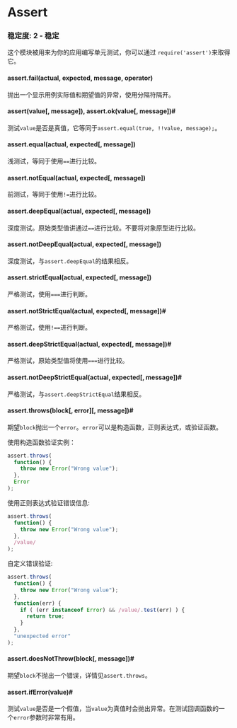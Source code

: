 # Assert

### 稳定度: 2 - 稳定
这个模块被用来为你的应用编写单元测试，你可以通过
`require('assert')`来取得它。

#### assert.fail(actual, expected, message, operator)

抛出一个显示用例实际值和期望值的异常，使用分隔符隔开。

#### assert(value[, message]), assert.ok(value[, message])#
测试`value`是否是真值，它等同于`assert.equal(true, !!value, message);`。

#### assert.equal(actual, expected[, message])
浅测试，等同于使用`==`进行比较。


#### assert.notEqual(actual, expected[, message])
前测试，等同于使用`!=`进行比较。

#### assert.deepEqual(actual, expected[, message])
深度测试。原始类型值讲通过`==`进行比较。不要将对象原型进行比较。

#### assert.notDeepEqual(actual, expected[, message])
深度测试，与`assert.deepEqual`的结果相反。

#### assert.strictEqual(actual, expected[, message])
严格测试，使用`===`进行判断。

#### assert.notStrictEqual(actual, expected[, message])#
严格测试，使用`!==`进行判断。


#### assert.deepStrictEqual(actual, expected[, message])#
严格测试，原始类型值将使用`===`进行比较。

#### assert.notDeepStrictEqual(actual, expected[, message])#
严格测试，与`assert.deepStrictEqual`结果相反。

#### assert.throws(block[, error][, message])#
期望`block`抛出一个`error`。`error`可以是构造函数，正则表达式，或验证函数。

使用构造函数验证实例：
```js
assert.throws(
  function() {
    throw new Error("Wrong value");
  },
  Error
);
```
使用正则表达式验证错误信息:
```js
assert.throws(
  function() {
    throw new Error("Wrong value");
  },
  /value/
);
```
自定义错误验证:
```js
assert.throws(
  function() {
    throw new Error("Wrong value");
  },
  function(err) {
    if ( (err instanceof Error) && /value/.test(err) ) {
      return true;
    }
  },
  "unexpected error"
);
```
#### assert.doesNotThrow(block[, message])#
期望`block`不抛出一个错误，详情见`assert.throws`。

#### assert.ifError(value)#
测试`value`是否是一个假值，当`value`为真值时会抛出异常。在测试回调函数的一个`error`参数时非常有用。